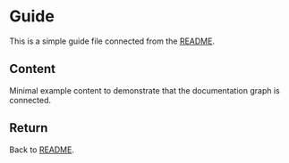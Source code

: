 # Guide

This is a simple guide file connected from the [README](./README.md).

## Content

Minimal example content to demonstrate that the documentation graph is connected.

## Return

Back to [README](./README.md).
